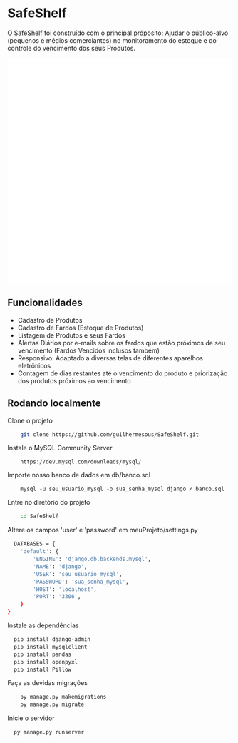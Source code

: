 
# SafeShelf

O SafeShelf foi construído com o principal próposito: Ajudar o público-alvo (pequenos e médios comerciantes) no monitoramento do estoque e do controle do vencimento dos seus Produtos.




![Logo](meuApp/static/meuApp/imagens/Picsart_24-03-04_12-57-56-236.png)


## Funcionalidades

- Cadastro de Produtos
- Cadastro de Fardos (Estoque de Produtos)
- Listagem de Produtos e seus Fardos
- Alertas Diários por e-mails sobre os fardos que estão próximos de seu vencimento (Fardos Vencidos inclusos também)
- Responsivo: Adaptado a diversas telas de diferentes aparelhos eletrônicos
- Contagem de dias restantes até o vencimento do produto e priorização dos produtos próximos ao vencimento


## Rodando localmente

Clone o projeto
```bash
    git clone https://github.com/guilhermesous/SafeShelf.git
```

Instale o MySQL Community Server
```
    https://dev.mysql.com/downloads/mysql/
```

Importe nosso banco de dados em db/banco.sql
```
    mysql -u seu_usuario_mysql -p sua_senha_mysql django < banco.sql
```


Entre no diretório do projeto

```bash
    cd SafeShelf
```

Altere os campos 'user' e 'password' em meuProjeto/settings.py
```bash
  DATABASES = {
    'default': {
        'ENGINE': 'django.db.backends.mysql',
        'NAME': 'django',
        'USER': 'seu_usuario_mysql',
        'PASSWORD': 'sua_senha_mysql',
        'HOST': 'localhost',
        'PORT': '3306',
    }
}
```

Instale as dependências

```bash
  pip install django-admin
  pip install mysqlclient
  pip install pandas
  pip install openpyxl
  pip install Pillow
```

Faça as devidas migrações
```bash
    py manage.py makemigrations
    py manage.py migrate
```

Inicie o servidor

```bash
  py manage.py runserver
```

